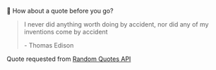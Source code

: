 📣 How about a quote before you go?

> I never did anything worth doing by accident, nor did any of my inventions come by accident
>
> <p>- Thomas Edison</p>

Quote requested from [Random Quotes API](https://github.com/lukePeavey/quotable)
